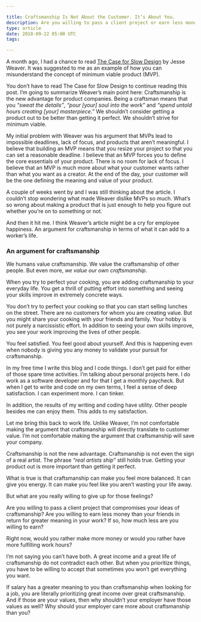 ```yaml
---

title: Craftsmanship Is Not About the Customer. It’s About You.
description: Are you willing to pass a client project or earn less money than your friends in return for greater meaning in your work?
type: article
date: 2018-09-22 05:00 UTC
tags:

---
```


A month ago, I had a chance to read [The Case for Slow Design](https://medium.com/s/story/make-art-not-products-a-case-for-slow-design-ea53719c34a5) by Jesse Weaver. It was suggested to me as an example of how you can misunderstand the concept of minimum viable product (MVP).

You don’t have to read The Case for Slow Design to continue reading this post. I’m going to summarize Weaver’s main point here: Craftsmanship is the new advantage for product companies. Being a craftsman means that you *“sweat the details”*, *“pour [your] soul into the work”* and *“spend untold hours creating [your] masterpiece.”*  We shouldn’t consider getting a product out to be better than getting it perfect. We shouldn’t strive for minimum viable.

My initial problem with Weaver was his argument that MVPs lead to impossible deadlines, lack of focus, and products that aren’t meaningful. I believe that building an MVP means that you resize your project so that you can set a reasonable deadline. I believe that an MVP forces you to define the core essentials of your product. There is no room for lack of focus. I believe that an MVP is much more about what your customer wants rather than what you want as a creator. At the end of the day, your customer will be the one defining the meaning and value of your product.

A couple of weeks went by and I was still thinking about the article. I couldn’t stop wondering what made Weaver dislike MVPs so much. What’s so wrong about making a product that is just enough to help you figure out whether you’re on to something or not.

And then it hit me. I think Weaver’s article might be a cry for employee happiness. An argument for craftsmanship in terms of what it can add to a worker’s life.

### An argument for craftsmanship

We humans value craftsmanship. We value the craftsmanship of other people. But even more, *we value our own craftsmanship*.

When you try to perfect your cooking, you are adding craftsmanship to your everyday life. You get a thrill of putting effort into something and seeing your skills improve in extremely concrete ways.

You don’t try to perfect your cooking so that you can start selling lunches on the street. There are no customers for whom you are creating value. But you might share your cooking with your friends and family. Your hobby is not purely a narcissistic effort. In addition to seeing your own skills improve, you see your work improving the lives of other people.

You feel satisfied. You feel good about yourself. And this is happening even when nobody is giving you any money to validate your pursuit for craftsmanship.

In my free time I write this blog and I code things. I don’t get paid for either of those spare time activities. I’m talking about personal projects here. I do work as a software developer and for that I get a monthly paycheck. But when I get to write and code on my own terms, I feel a sense of deep satisfaction. I can experiment more. I can tinker.

In addition, the results of my writing and coding have utility. Other people besides me can enjoy them. This adds to my satisfaction.

Let me bring this back to work life. Unlike Weaver, I’m not comfortable making the argument that craftsmanship will directly translate to customer value. I’m not comfortable making the argument that craftsmanship will save your company.

Craftsmanship is not the new advantage. Craftsmanship is not even the sign of a real artist. The phrase *“real artists ship”* still holds true. Getting your product out is more important than getting it perfect.

What is true is that craftsmanship can make you feel more balanced. It can give you energy. It can make you feel like you aren’t wasting your life away.

But what are you really willing to give up for those feelings?

Are you willing to pass a client project that compromises your ideas of craftsmanship? Are you willing to earn less money than your friends in return for greater meaning in your work? If so, how much less are you willing to earn?

Right now, would you rather make more money or would you rather have more fulfilling work hours?

I’m not saying you can’t have both. A great income and a great life of craftsmanship do not contradict each other. But when you prioritize things, you have to be willing to accept that sometimes you won’t get everything you want.

If salary has a greater meaning to you than craftsmanship when looking for a job, you are literally prioritizing great income over great craftsmanship. And if those are your values, then why shouldn’t your employer have those values as well? Why should your employer care more about craftsmanship than you?
